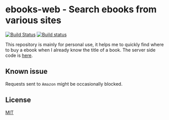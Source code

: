 # ebooks-web - Search ebooks from various sites
[![Build Status](https://travis-ci.org/Frederick-S/ebooks-web.svg?branch=master)](https://travis-ci.org/Frederick-S/ebooks-web) [![Build status](https://ci.appveyor.com/api/projects/status/b6m1v2uta4i0c93s/branch/master?svg=true)](https://ci.appveyor.com/project/Frederick-S/ebooks-web/branch/master)

This repository is mainly for personal use, it helps me to quickly find where to buy a ebook when I already know the title of a book. The server side code is [here](https://github.com/Frederick-S/ebooks-api).

## Known issue
Requests sent to `Amazon` might be occasionally blocked.

## License
[MIT](LICENSE)
